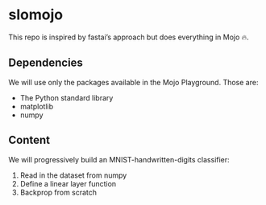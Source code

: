 slomojo
================

<!-- WARNING: THIS FILE WAS AUTOGENERATED! DO NOT EDIT! -->

This repo is inspired by fastai’s approach but does everything in Mojo
🔥.

## Dependencies

We will use only the packages available in the Mojo Playground. Those
are:

- The Python standard library
- matplotlib
- numpy

## Content

We will progressively build an MNIST-handwritten-digits classifier:  
1. Read in the dataset from numpy  
2. Define a linear layer function  
3. Backprop from scratch
